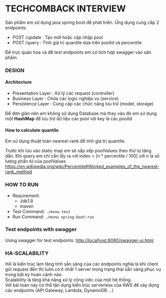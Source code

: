 # TECHCOMBACK INTERVIEW

Sản phẩm em sử dụng java spring boot để phát triển. Ứng dụng cung cấp 2 endpoints: 
- POST /update : Tạo mới hoặc cập nhập pool 
- POST /query : Tính giá trị quantile dựa trên poolId và percentile

Để trực quan hóa và để test endpoints em có tích hợp swagger vào sản phẩm.

### DESIGN

#### Architecture

- Presentation Layer : Xử lý các request (controller)
- Business Layer : Chứa các logic nghiệp vụ (service)
- Persistence Layer : Cung cấp các chức năng lưu trữ (model, storage)

Để đơn giản nên em không sử dụng Database mà thay vào đó em sử dụng một **HashMap** để lưu trữ dữ liệu các pool với key là các poolId

#### How to calculate quantile

Em sử dụng thuật toán nearest-rank để tính giá trị quantile.

Trước khi lưu vào static map em sẽ sắp xếp poolValues theo thứ tự tăng dần. Khi query em chỉ cần lấy ra với index = [n * percentile / 100] với n là số lượng phần tử của poolValues\
[https://en.wikipedia.org/wiki/Percentile#Worked_examples_of_the_nearest-rank_method
](https://en.wikipedia.org/wiki/Percentile#Worked_examples_of_the_nearest-rank_method)

### HOW TO RUN

- Requirement: 
  - Jdk1.8
  - maven
- Test Command: `./mvnw test`
- Run Command: `./mvnw spring-boot:run`


### Test endpoints with swagger

Using swagger for test endpoints: [http://localhost:8080/swagger-ui.html](http://localhost:8080/swagger-ui.html)

### HA-SCALABILITY
HA là kiến trúc làm tăng tính sẵn sãng của các endpoints nghĩa là khi client gửi request đến thì luôn có ít nhất 1 server trong trạng thái sẵn sàng phục vụ trong bất kỳ hoản cảnh nào.\
Scalability là tăng khả năng xử lý công việc của một hệ thống. \
Với bài toán này có thể tận dụng kiến trúc serverless của AWS để xây dựng các endpoints (API Gateway, Lambda, DynamoDB ...)

